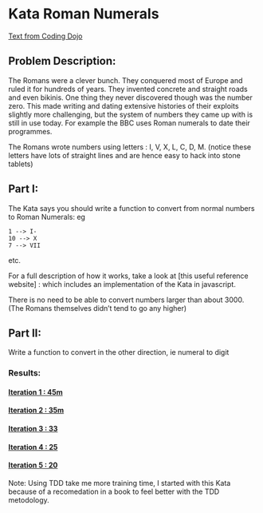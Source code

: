 # Kata Roman Numerals

[Text from Coding Dojo](https://codingdojo.org/kata/RomanNumerals/)

## Problem Description:
The Romans were a clever bunch. They conquered most of Europe and ruled it for hundreds of years. They invented concrete and straight roads and even bikinis. One thing they never discovered though was the number zero. This made writing and dating extensive histories of their exploits slightly more challenging, but the system of numbers they came up with is still in use today. For example the BBC uses Roman numerals to date their programmes.

The Romans wrote numbers using letters : I, V, X, L, C, D, M. (notice these letters have lots of straight lines and are hence easy to hack into stone tablets)

## Part I:
The Kata says you should write a function to convert from normal numbers to Roman Numerals: eg

```
1 --> I- 
10 --> X 
7 --> VII 
```

etc.

For a full description of how it works, take a look at [this useful reference website] : which includes an implementation of the Kata in javascript.

There is no need to be able to convert numbers larger than about 3000. (The Romans themselves didn’t tend to go any higher)

## Part II:

Write a function to convert in the other direction, ie numeral to digit



### Results:
#### [Iteration 1 : 45m](https://github.com/RamonMartinezNieto/KataTraining/blob/master/RomanNumbers/TestRomanNumbers/1/TestRomanNumbers.cs)
#### [Iteration 2 : 35m](https://github.com/RamonMartinezNieto/KataTraining/blob/master/RomanNumbers/TestRomanNumbers/1/TestRomanNumbers.cs)
#### [Iteration 3 : 33](https://github.com/RamonMartinezNieto/KataTraining/blob/master/RomanNumbers/TestRomanNumbers/3/TestKataRomanNumerals.cs)
#### [Iteration 4 : 25](https://github.com/RamonMartinezNieto/KataTraining/blob/master/RomanNumbers/TestRomanNumbers/4/TestKataRomanNumerals.cs)
#### [Iteration 5 : 20](https://github.com/RamonMartinezNieto/KataTraining/blob/master/RomanNumbers/TestRomanNumbers/5/TestKataRomanNumerals.cs)

Note: Using TDD 
take me more training time, I started with this Kata because of a recomedation in a book to feel better with the TDD metodology.